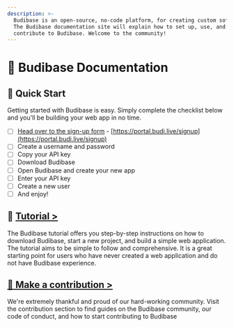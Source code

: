 ```yaml
---
description: >-
  Budibase is an open-source, no-code platform, for creating custom software.
  The Budibase documentation site will explain how to set up, use, and
  contribute to Budibase. Welcome to the community!
---
```


# 👋 Budibase Documentation

## 🌠 Quick Start

Getting started with Budibase is easy. Simply complete the checklist below and you'll be building your web app in no time.

* [ ] [Head over to the sign-up form](https://portal.budi.live/signup) - [https://portal.budi.live/signup](https://portal.budi.live/signup)
* [ ] Create a username and password
* [ ] Copy your API key
* [ ] Download Budibase
* [ ] Open Budibase and create your new app 
* [ ] Enter your API key
* [ ] Create a new user
* [ ] And enjoy!

## 📘 [**Tutorial &gt;**](tutorial/1.-download.md) 

The Budibase tutorial offers you step-by-step instructions on how to download Budibase, start a new project, and build a simple web application. The tutorial aims to be simple to follow and comprehensive. It is a great starting point for users who have never created a web application and do not have Budibase experience.  


## [👐 Make a contribution &gt;](contributions/contributing-to-budibase.md)

We're extremely thankful and proud of our hard-working community. Visit the contribution section to find guides on the Budibase community, our code of conduct, and how to start contributing to Budibase

